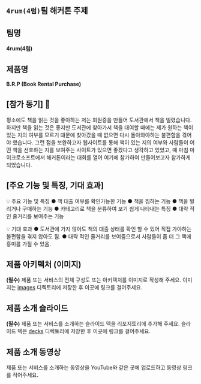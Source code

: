 ## `4rum(4럼)`팀 해커톤 주제

## 팀명

**4rum(4럼)**

## 제품명

**B.R.P (Book Rental Purchase)**

## [참가 동기] 📙

평소에도 책을 읽는 것을 좋아하는 저는 회원증을 만들어 도서관에서 책을 빌렸습니다. 하지만 책을 읽는 것은 좋지만 도서관에 찾아가서 책을 대여할 때에는 제가 원하는 책이 있는 지의 여부를 모르기 떄문에 찾아갔을 때 없으면 다시 돌아와야하는 불편함을 겪어야 했습니다. 그런 점을 보완하고자 웹사이트를 통해 책이 있는 지의 여부와 사람들이 어떤 책을 선호하는 지를 보여주는 사이트가 있으면 좋겠다고 생각하고 있었고, 때 마침 마이크로소프트에서  해커톤이라는 대회를 열어 여기에 참가하여 만들어보고자 참가하게 되었습니다.

## [주요 기능 및 특징, 기대 효과]

💡 주요 기능 및 특징
● 책 대출 여부를 확인가능한 기능
● 책을 찜하는 기능
● 책을 빌리거나 구매하는 기능
● 카테고리로 책을 분류하여 보기 쉽게 나타내는 특징
● 대략 적인 줄거리를 보여주는 기능

💡 기대 효과
● 도서관에 가지 않아도 책의 대출 상태를 확인 할 수 있어 직접 가야하는 불편함을 겪지 않아도 됨.
● 대략 적인 줄거리를 보여줌으로서 사람들이 좀 더 그 책에 흥미를 가질 수 있음.

## 제품 아키텍처 (이미지)

**(필수)** 제품 또는 서비스의 전체 구성도 또는 아키텍처를 이미지로 작성해 주세요. 이미지는 [images](./images) 디렉토리에 저장한 후 이곳에 링크를 걸어주세요.

## 제품 소개 슬라이드

**(필수)** 제품 또는 서비스를 소개하는 슬라이드 덱을 리포지토리에 추가해 주세요. 슬라이드 덱은 [decks](./decks) 디렉토리에 저장한 후 이곳에 링크를 걸어주세요.

## 제품 소개 동영상

제품 또는 서비스를 소개하는 동영상을 YouTube와 같은 곳에 업로드하고 동영상 링크를 적어주세요.
